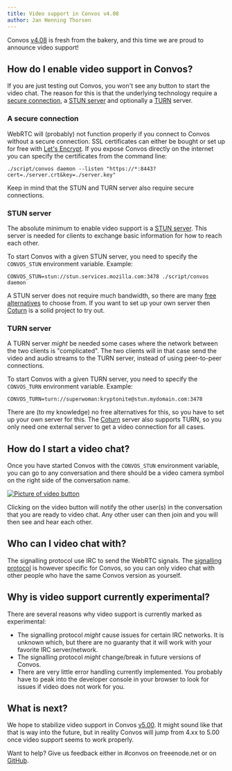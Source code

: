 ```yaml
---
title: Video support in Convos v4.08
author: Jan Henning Thorsen
---
```


Convos [v4.08](https://github.com/Nordaaker/convos/blob/4.08/Changes#L3) is
fresh from the bakery, and this time we are proud to announce video support!

<!--more-->

## How do I enable video support in Convos?

If you are just testing out Convos, you won't see any button to start the video
chat. The reason for this is that the underlying technology require a
[secure connection](#a-secure-connection), a [STUN server](#stun-server)
and optionally a [TURN](#turn-server) server.

### A secure connection

WebRTC will (probably) not function properly if you connect to Convos without a
secure connection. SSL certificates can either be bought or set up for free with
[Let's Encrypt](https://letsencrypt.org/). If you expose Convos directly on the
internet you can specify the certificates from the command line:

    ./script/convos daemon --listen "https://*:8443?cert=./server.crt&key=./server.key"

Keep in mind that the STUN and TURN server also require secure connections.

### STUN server

The absolute minimum to enable video support is a
[STUN server](https://en.wikipedia.org/wiki/STUN). This server is needed for
clients to exchange basic information for how to reach each other.

To start Convos with a given STUN server, you need to specify the
`CONVOS_STUN` environment variable. Example:

    CONVOS_STUN=stun://stun.services.mozilla.com:3478 ./script/convos daemon

A STUN server does not require much bandwidth, so there are many
[free alternatives](https://gist.github.com/mondain/b0ec1cf5f60ae726202e)
to choose from. If you want to set up your own server then
[Coturn](https://github.com/coturn/coturn) is a solid project to try out.

### TURN server

A TURN server *might* be needed some cases where the network between the two
clients is "complicated". The two clients will in that case send the video and
audio streams to the TURN server, instead of using peer-to-peer connections.

To start Convos with a given TURN server, you need to specify the
`CONVOS_TURN` environment variable. Example:

    CONVOS_TURN=turn://superwoman:kryptonite@stun.mydomain.com:3478

There are (to my knowledge) no free alternatives for this, so you have to set
up your own server for this. The [Coturn](https://github.com/coturn/coturn)
server also supports TURN, so you only need one external server to get a
video connection for all cases.

## How do I start a video chat?

Once you have started Convos with the `CONVOS_STUN` environment variable, you
can go to any conversation and there should be a video camera symbol on the
right side of the conversation name.

[![Picture of video button](/screenshots/2020-05-23-start-video.jpg)](/screenshots/2020-05-23-start-video.jpg)

Clicking on the video button will notify the other user(s) in the conversation
that you are ready to video chat. Any other user can then join and you will
then see and hear each other.

## Who can I video chat with?

The signalling protocol use IRC to send the WebRTC signals. The
[signalling protocol](https://github.com/Nordaaker/convos/blob/4.08/lib/Convos/Core/Connection/Irc.pm#L63-L64)
is however specific for Convos, so you can only video chat with other people
who have the same Convos version as yourself.

## Why is video support currently experimental?

There are several reasons why video support is currently marked as
experimental:

* The signalling protocol *might* cause issues for certain IRC networks. It is
  unknown which, but there are no guaranty that it will work with your favorite
  IRC server/network.
* The signalling protocol *might* change/break in future versions of Convos.
* There are very little error handling currently implemented. You probably have
  to peak into the developer console in your browser to look for issues if
  video does not work for you.

## What is next?

We hope to stabilize video support in Convos
[v5.00](https://github.com/Nordaaker/convos/milestone/21). It might sound like
that that is way into the future, but in reality Convos will jump from 4.xx to
5.00 once video support seems to work properly.

Want to help? Give us feedback either in #convos on freeenode.net or on
[GitHub](https://github.com/Nordaaker/convos/issues).
